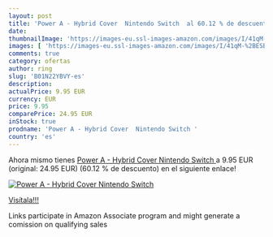 ```yaml
---
layout: post
title: 'Power A - Hybrid Cover  Nintendo Switch  al 60.12 % de descuento'
date: 
thumbnailImage: 'https://images-eu.ssl-images-amazon.com/images/I/41qM-%2BESBAL._SL200_.jpg'
images: [ 'https://images-eu.ssl-images-amazon.com/images/I/41qM-%2BESBAL._SL200_.jpg' ]
comments: true
category: ofertas
author: ring
slug: 'B01N22YBVY-es'
description:
actualPrice: 9.95 EUR
currency: EUR
price: 9.95
comparePrice: 24.95 EUR
inStock: true
prodname: 'Power A - Hybrid Cover  Nintendo Switch '
country: 'es'
---
```


Ahora mismo tienes [Power A - Hybrid Cover  Nintendo Switch ](https://www.amazon.es/dp/B01N22YBVY/?tag=tolees-21) a 9.95 EUR (original: 24.95 EUR) (60.12 %  de descuento) en el siguiente enlace!

[![Power A - Hybrid Cover  Nintendo Switch ](https://images-eu.ssl-images-amazon.com/images/I/41qM-%2BESBAL._SL200_.jpg)](https://www.amazon.es/dp/B01N22YBVY/?tag=tolees-21)

[Visítala!!!](https://www.amazon.es/dp/B01N22YBVY/?tag=tolees-21)

Links participate in Amazon Associate program and might generate a comission on qualifying sales
